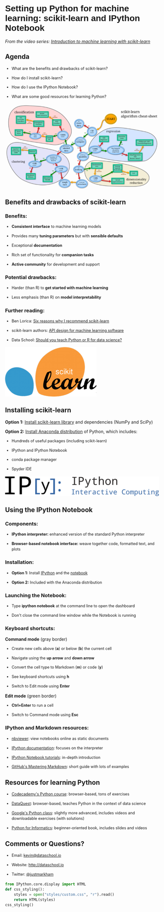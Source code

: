 
# Setting up Python for machine learning: scikit-learn and IPython Notebook
*From the video series: [Introduction to machine learning with scikit-learn](https://github.com/justmarkham/scikit-learn-videos)*

## Agenda

- What are the benefits and drawbacks of scikit-learn?
- How do I install scikit-learn?
- How do I use the IPython Notebook?
- What are some good resources for learning Python?

![scikit-learn algorithm map](images/02_sklearn_algorithms.png)

## Benefits and drawbacks of scikit-learn

### Benefits:

- **Consistent interface** to machine learning models
- Provides many **tuning parameters** but with **sensible defaults**
- Exceptional **documentation**
- Rich set of functionality for **companion tasks**
- **Active community** for development and support

### Potential drawbacks:

- Harder (than R) to **get started with machine learning**
- Less emphasis (than R) on **model interpretability**

### Further reading:

- Ben Lorica: [Six reasons why I recommend scikit-learn](http://radar.oreilly.com/2013/12/six-reasons-why-i-recommend-scikit-learn.html)
- scikit-learn authors: [API design for machine learning software](http://arxiv.org/pdf/1309.0238v1.pdf)
- Data School: [Should you teach Python or R for data science?](http://www.dataschool.io/python-or-r-for-data-science/)

![scikit-learn logo](images/02_sklearn_logo.png)

## Installing scikit-learn

**Option 1:** [Install scikit-learn library](http://scikit-learn.org/stable/install.html) and dependencies (NumPy and SciPy)

**Option 2:** [Install Anaconda distribution](https://www.continuum.io/downloads) of Python, which includes:

- Hundreds of useful packages (including scikit-learn)
- IPython and IPython Notebook
- conda package manager
- Spyder IDE

![IPython header](images/02_ipython_header.png)

## Using the IPython Notebook

### Components:

- **IPython interpreter:** enhanced version of the standard Python interpreter
- **Browser-based notebook interface:** weave together code, formatted text, and plots

### Installation:

- **Option 1:** Install [IPython](http://ipython.org/install.html) and the [notebook](https://jupyter.readthedocs.io/en/latest/install.html)
- **Option 2:** Included with the Anaconda distribution

### Launching the Notebook:

- Type **ipython notebook** at the command line to open the dashboard
- Don't close the command line window while the Notebook is running

### Keyboard shortcuts:

**Command mode** (gray border)

- Create new cells above (**a**) or below (**b**) the current cell
- Navigate using the **up arrow** and **down arrow**
- Convert the cell type to Markdown (**m**) or code (**y**)
- See keyboard shortcuts using **h**
- Switch to Edit mode using **Enter**

**Edit mode** (green border)

- **Ctrl+Enter** to run a cell
- Switch to Command mode using **Esc**

### IPython and Markdown resources:

- [nbviewer](http://nbviewer.jupyter.org/): view notebooks online as static documents
- [IPython documentation](http://ipython.readthedocs.io/en/stable/): focuses on the interpreter
- [IPython Notebook tutorials](http://jupyter.readthedocs.io/en/latest/content-quickstart.html): in-depth introduction
- [GitHub's Mastering Markdown](https://guides.github.com/features/mastering-markdown/): short guide with lots of examples

## Resources for learning Python

- [Codecademy's Python course](https://www.codecademy.com/learn/python): browser-based, tons of exercises
- [DataQuest](https://www.dataquest.io/): browser-based, teaches Python in the context of data science
- [Google's Python class](https://developers.google.com/edu/python/): slightly more advanced, includes videos and downloadable exercises (with solutions)
- [Python for Informatics](http://www.pythonlearn.com/): beginner-oriented book, includes slides and videos

## Comments or Questions?

- Email: <kevin@dataschool.io>
- Website: http://dataschool.io
- Twitter: [@justmarkham](https://twitter.com/justmarkham)


```python
from IPython.core.display import HTML
def css_styling():
    styles = open("styles/custom.css", "r").read()
    return HTML(styles)
css_styling()
```




<style>
    @font-face {
        font-family: "Computer Modern";
        src: url('http://mirrors.ctan.org/fonts/cm-unicode/fonts/otf/cmunss.otf');
    }
    div.cell{
        width: 90%;
/*        margin-left:auto;*/
/*        margin-right:auto;*/
    }
    ul {
        line-height: 145%;
        font-size: 90%;
    }
    li {
        margin-bottom: 1em;
    }
    h1 {
        font-family: Helvetica, serif;
    }
    h4{
        margin-top: 12px;
        margin-bottom: 3px;
       }
    div.text_cell_render{
        font-family: Computer Modern, "Helvetica Neue", Arial, Helvetica, Geneva, sans-serif;
        line-height: 145%;
        font-size: 130%;
        width: 90%;
        margin-left:auto;
        margin-right:auto;
    }
    .CodeMirror{
            font-family: "Source Code Pro", source-code-pro,Consolas, monospace;
    }
/*    .prompt{
        display: None;
    }*/
    .text_cell_render h5 {
        font-weight: 300;
        font-size: 16pt;
        color: #4057A1;
        font-style: italic;
        margin-bottom: 0.5em;
        margin-top: 0.5em;
        display: block;
    }

    .warning{
        color: rgb( 240, 20, 20 )
        }
</style>
<script>
    MathJax.Hub.Config({
                        TeX: {
                           extensions: ["AMSmath.js"]
                           },
                tex2jax: {
                    inlineMath: [ ['$','$'], ["\\(","\\)"] ],
                    displayMath: [ ['$$','$$'], ["\\[","\\]"] ]
                },
                displayAlign: 'center', // Change this to 'center' to center equations.
                "HTML-CSS": {
                    styles: {'.MathJax_Display': {"margin": 4}}
                }
        });
</script>


